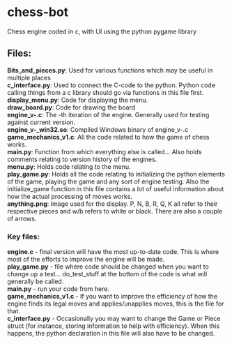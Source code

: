 # chess-bot
Chess engine coded in c, with UI using the python pygame library

## Files:  
__Bits_and_pieces.py__: Used for various functions which may be useful in multiple places  
__c_interface.py__: Used to connect the C-code to the python. Python code calling things from a c library should go via functions in this file first.  
__display_menu.py__: Code for displaying the menu.  
__draw_board.py__: Code for drawing the board  
__engine_v-.c__: The -th iteration of the engine. Generally used for testing against current version.  
**engine_v-_win32.so**: Compiled Windows binary of engine_v-.c  
__game_mechanics_v1.c__: All the code related to how the game of chess works.  
__main.py__: Function from which everything else is called... Also holds comments relating to version history of the engines.  
__menu.py__: Holds code relating to the menu.  
__play_game.py__: Holds all the code relating to initializing the python elements of the game, playing the game and any sort of engine testing. Also the initialize_game function in this file contains a  lot of useful information about how the actual processing of moves works.  
__anything.png__: Image used for the display. P, N, B, R, Q, K all refer to their respective pieces and w/b refers to white or black. There are also a couple of arrows.

### Key files:  
__engine.c__ - final version will have the most up-to-date code. This is where most of the efforts to improve the engine will be made.  
__play_game.py__ - file where code should be changed when you want to change up a test... do_test_stuff at the bottom of the code is what will generally be called.  
__main.py__ - run your code from here.  
__game_mechanics_v1.c__ - If you want to improve the efficiency of how the engine finds its legal moves and applies/unapplies moves, this is the file for that.  
__c_interface.py__ - Occasionally you may want to change the Game or Piece struct (for instance, storing information to help with efficiency). When this happens, the python declaration in this file will also have to be changed.
